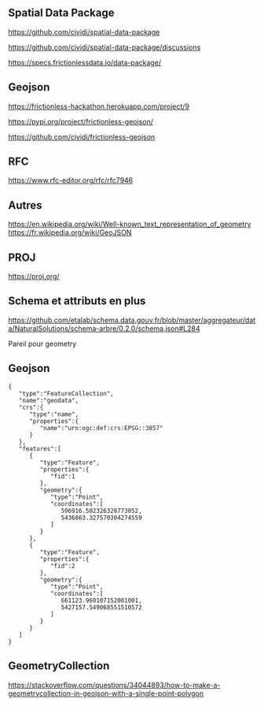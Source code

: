 ## Spatial Data Package
https://github.com/cividi/spatial-data-package

https://github.com/cividi/spatial-data-package/discussions

https://specs.frictionlessdata.io/data-package/

## Geojson

https://frictionless-hackathon.herokuapp.com/project/9

https://pypi.org/project/frictionless-geojson/

https://github.com/cividi/frictionless-geojson

## RFC
https://www.rfc-editor.org/rfc/rfc7946

## Autres
https://en.wikipedia.org/wiki/Well-known_text_representation_of_geometry
https://fr.wikipedia.org/wiki/GeoJSON

## PROJ
https://proj.org/

## Schema et attributs en plus
https://github.com/etalab/schema.data.gouv.fr/blob/master/aggregateur/data/NaturalSolutions/schema-arbre/0.2.0/schema.json#L284

Pareil pour geometry

## Geojson
	{
	   "type":"FeatureCollection",
	   "name":"geodata",
	   "crs":{
	      "type":"name",
	      "properties":{
	         "name":"urn:ogc:def:crs:EPSG::3857"
	      }
	   },
	   "features":[
	      {
	         "type":"Feature",
	         "properties":{
	            "fid":1
	         },
	         "geometry":{
	            "type":"Point",
	            "coordinates":[
	               596916.502326328773052,
	               5436863.327570304274559
	            ]
	         }
	      },
	      {
	         "type":"Feature",
	         "properties":{
	            "fid":2
	         },
	         "geometry":{
	            "type":"Point",
	            "coordinates":[
	               661123.960107152001001,
	               5427157.549068551510572
	            ]
	         }
	      }
	   ]
	}

## GeometryCollection
https://stackoverflow.com/questions/34044893/how-to-make-a-geometrycollection-in-geojson-with-a-single-point-polygon
